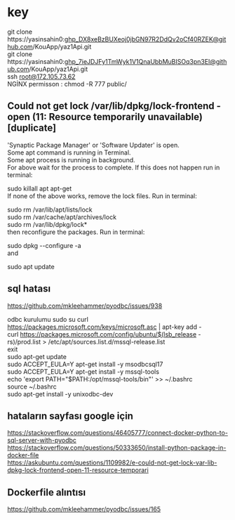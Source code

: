 # key
git clone https://yasinsahin0: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@github.com/KouApp/yaz1Api.git  
git clone https://yasinsahin0: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@github.com/KouApp/yaz1Api.git  
ssh root@172.105.73.62  
NGİNX permisson : chmod -R 777 public/  
## Could not get lock /var/lib/dpkg/lock-frontend - open (11: Resource temporarily unavailable) [duplicate]

'Synaptic Package Manager' or 'Software Updater' is open.  
Some apt command is running in Terminal.  
Some apt process is running in background.  
For above wait for the process to complete. If this does not happen run in terminal:  
 
sudo killall apt apt-get  
If none of the above works, remove the lock files. Run in terminal:  

sudo rm /var/lib/apt/lists/lock  
sudo rm /var/cache/apt/archives/lock  
sudo rm /var/lib/dpkg/lock*  
then reconfigure the packages. Run in terminal:  
  
sudo dpkg --configure -a  
and  
 
sudo apt update  




## sql hatası

https://github.com/mkleehammer/pyodbc/issues/938

odbc kurulumu
sudo su
curl https://packages.microsoft.com/keys/microsoft.asc | apt-key add -  
curl https://packages.microsoft.com/config/ubuntu/$(lsb_release -rs)/prod.list > /etc/apt/sources.list.d/mssql-release.list  
exit  
sudo apt-get update  
sudo ACCEPT_EULA=Y apt-get install -y msodbcsql17  
sudo ACCEPT_EULA=Y apt-get install -y mssql-tools  
echo 'export PATH="$PATH:/opt/mssql-tools/bin"' >> ~/.bashrc  
source ~/.bashrc  
sudo apt-get install -y unixodbc-dev  


## hataların sayfası google için
https://stackoverflow.com/questions/46405777/connect-docker-python-to-sql-server-with-pyodbc  
https://stackoverflow.com/questions/50333650/install-python-package-in-docker-file  
https://askubuntu.com/questions/1109982/e-could-not-get-lock-var-lib-dpkg-lock-frontend-open-11-resource-temporari  

## Dockerfile alıntısı  
https://github.com/mkleehammer/pyodbc/issues/165  
